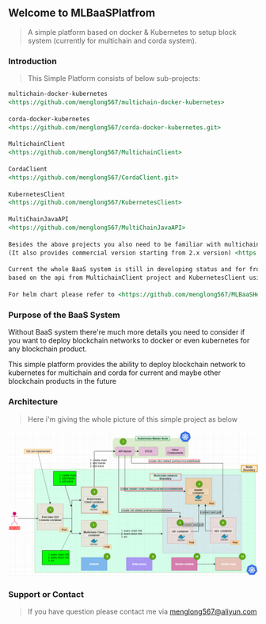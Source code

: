 ## Welcome to MLBaaSPlatfrom
> A simple platform based on docker &amp; Kubernetes to setup block system (currently for multichain and corda system).

### Introduction

> This Simple Platform consists of below sub-projects:

```markdown
multichain-docker-kubernetes
<https://github.com/menglong567/multichain-docker-kubernetes>

corda-docker-kubernetes
<https://github.com/menglong567/corda-docker-kubernetes.git>

MultichainClient
<https://github.com/menglong567/MultichainClient>

CordaClient
<https://github.com/menglong567/CordaClient.git>

KubernetesClient
<https://github.com/menglong567/KubernetesClient>

MultiChainJavaAPI
<https://github.com/menglong567/MultiChainJavaAPI>

Besides the above projects you also need to be familiar with multichain which is an opensource blockchain
(It also provides commercial version starting from 2.x version) <https://www.multichain.com/> and corda 

Current the whole BaaS system is still in developing status and for front-end server you can build on your own 
based on the api from MultichainClient project and KubernetesClient using whatever frameworks you like or you can use the testing web console I developed from <https://github.com/menglong567/BaasFrontConsole>

For helm chart please refer to <https://github.com/menglong567/MLBaaSHelmChart>
```
### Purpose of the BaaS System
Without BaaS system there're much more details you need to consider if you want to deploy blockchain networks to docker or even kubernetes for any blockchain product.

This simple platform provides the ability to deploy blockchain network to kubernetes for multichain and corda for current and maybe other blockchain products in the future

### Architecture
> Here i'm giving the whole picture of this simple project as below

![avatar](img/arch.png)

### Support or Contact
> If you have question please contact me via menglong567@aliyun.com